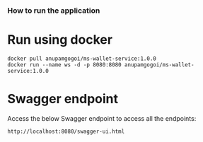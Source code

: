 ### How to run the application

# Run using docker
```
docker pull anupamgogoi/ms-wallet-service:1.0.0
docker run --name ws -d -p 8080:8080 anupamgogoi/ms-wallet-service:1.0.0
```

# Swagger endpoint
Access the below Swagger endpoint to access all the endpoints:
```
http://localhost:8080/swagger-ui.html
```
